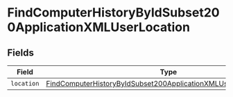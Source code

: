 # FindComputerHistoryByIdSubset200ApplicationXMLUserLocation


## Fields

| Field                                                                                                                                                               | Type                                                                                                                                                                | Required                                                                                                                                                            | Description                                                                                                                                                         |
| ------------------------------------------------------------------------------------------------------------------------------------------------------------------- | ------------------------------------------------------------------------------------------------------------------------------------------------------------------- | ------------------------------------------------------------------------------------------------------------------------------------------------------------------- | ------------------------------------------------------------------------------------------------------------------------------------------------------------------- |
| `location`                                                                                                                                                          | [FindComputerHistoryByIdSubset200ApplicationXMLUserLocationLocation](../../models/operations/findcomputerhistorybyidsubset200applicationxmluserlocationlocation.md) | :heavy_minus_sign:                                                                                                                                                  | N/A                                                                                                                                                                 |